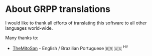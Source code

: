# About GRPP translations

I would like to thank all efforts of translating this software to all other languages world-wide.

Many thanks to:

- [TheMitoSan](https://bsky.app/profile/themitosan.bsky.social) - English / Brazilian Portuguese 🇧🇷 🇺🇸 <sup> Hi! </sup>